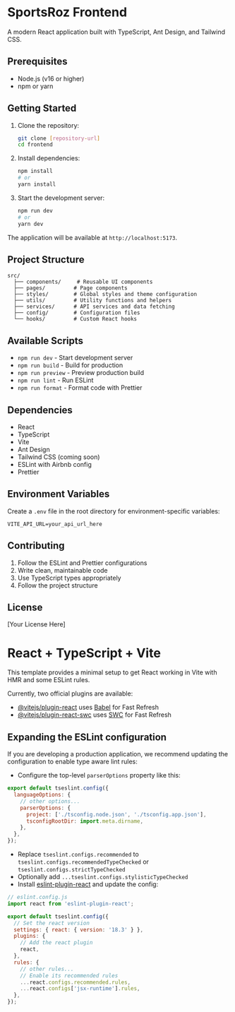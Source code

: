# SportsRoz Frontend

A modern React application built with TypeScript, Ant Design, and Tailwind CSS.

## Prerequisites

- Node.js (v16 or higher)
- npm or yarn

## Getting Started

1. Clone the repository:

   ```bash
   git clone [repository-url]
   cd frontend
   ```

2. Install dependencies:

   ```bash
   npm install
   # or
   yarn install
   ```

3. Start the development server:
   ```bash
   npm run dev
   # or
   yarn dev
   ```

The application will be available at `http://localhost:5173`.

## Project Structure

```
src/
  ├── components/     # Reusable UI components
  ├── pages/         # Page components
  ├── styles/        # Global styles and theme configuration
  ├── utils/         # Utility functions and helpers
  ├── services/      # API services and data fetching
  ├── config/        # Configuration files
  └── hooks/         # Custom React hooks
```

## Available Scripts

- `npm run dev` - Start development server
- `npm run build` - Build for production
- `npm run preview` - Preview production build
- `npm run lint` - Run ESLint
- `npm run format` - Format code with Prettier

## Dependencies

- React
- TypeScript
- Vite
- Ant Design
- Tailwind CSS (coming soon)
- ESLint with Airbnb config
- Prettier

## Environment Variables

Create a `.env` file in the root directory for environment-specific variables:

```env
VITE_API_URL=your_api_url_here
```

## Contributing

1. Follow the ESLint and Prettier configurations
2. Write clean, maintainable code
3. Use TypeScript types appropriately
4. Follow the project structure

## License

[Your License Here]

# React + TypeScript + Vite

This template provides a minimal setup to get React working in Vite with HMR and some ESLint rules.

Currently, two official plugins are available:

- [@vitejs/plugin-react](https://github.com/vitejs/vite-plugin-react/blob/main/packages/plugin-react/README.md) uses [Babel](https://babeljs.io/) for Fast Refresh
- [@vitejs/plugin-react-swc](https://github.com/vitejs/vite-plugin-react-swc) uses [SWC](https://swc.rs/) for Fast Refresh

## Expanding the ESLint configuration

If you are developing a production application, we recommend updating the configuration to enable type aware lint rules:

- Configure the top-level `parserOptions` property like this:

```js
export default tseslint.config({
  languageOptions: {
    // other options...
    parserOptions: {
      project: ['./tsconfig.node.json', './tsconfig.app.json'],
      tsconfigRootDir: import.meta.dirname,
    },
  },
});
```

- Replace `tseslint.configs.recommended` to `tseslint.configs.recommendedTypeChecked` or `tseslint.configs.strictTypeChecked`
- Optionally add `...tseslint.configs.stylisticTypeChecked`
- Install [eslint-plugin-react](https://github.com/jsx-eslint/eslint-plugin-react) and update the config:

```js
// eslint.config.js
import react from 'eslint-plugin-react';

export default tseslint.config({
  // Set the react version
  settings: { react: { version: '18.3' } },
  plugins: {
    // Add the react plugin
    react,
  },
  rules: {
    // other rules...
    // Enable its recommended rules
    ...react.configs.recommended.rules,
    ...react.configs['jsx-runtime'].rules,
  },
});
```
